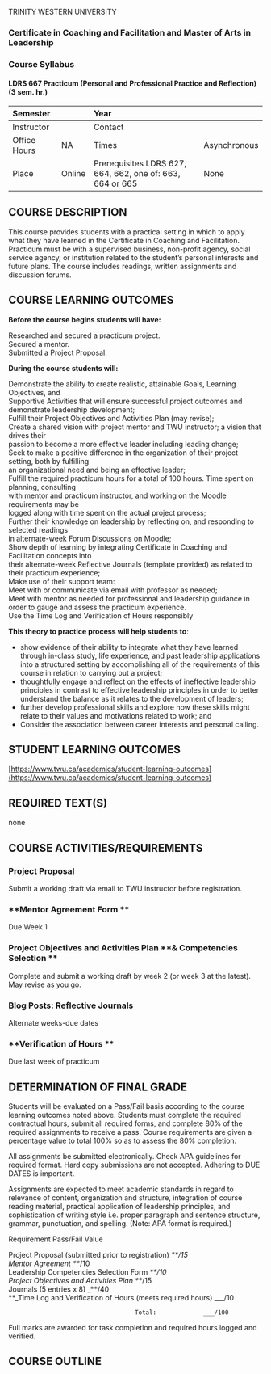TRINITY WESTERN UNIVERSITY

### Certificate in Coaching and Facilitation and Master of Arts in Leadership

### Course Syllabus

#### LDRS 667 Practicum \(Personal and Professional Practice and Reflection\) \(3 sem. hr.\)

| Semester |  | Year |  |
| :--- | :--- | :--- | :--- |
| Instructor |  | Contact |  |
| Office Hours | NA | Times | Asynchronous |
| Place | Online | Prerequisites LDRS 627,     664, 662, one of: 663, 664 or 665 | None |

## COURSE DESCRIPTION

This course provides students with a practical setting in which to apply what they have learned in the Certificate in Coaching and Facilitation. Practicum must be with a supervised business, non-profit agency, social service agency, or institution related to the student’s personal interests and future plans. The course includes readings, written assignments and discussion forums.

## COURSE LEARNING OUTCOMES

**Before the course begins students will have:**

Researched and secured a practicum project.  
Secured a mentor.  
Submitted a Project Proposal.

**During the course students will:**

Demonstrate the ability to create realistic, attainable Goals, Learning Objectives, and  
Supportive Activities that will ensure successful project outcomes and demonstrate leadership development;  
Fulfill their Project Objectives and Activities Plan \(may revise\);  
Create a shared vision with project mentor and TWU instructor; a vision that drives their  
passion to become a more effective leader including leading change;  
Seek to make a positive difference in the organization of their project setting, both by fulfilling  
an organizational need and being an effective leader;  
Fulfill the required practicum hours for a total of 100 hours. Time spent on planning, consulting  
with mentor and practicum instructor, and working on the Moodle requirements may be  
logged along with time spent on the actual project process;  
Further their knowledge on leadership by reflecting on, and responding to selected readings  
in alternate-week Forum Discussions on Moodle;  
Show depth of learning by integrating Certificate in Coaching and Facilitation concepts into  
their alternate-week Reflective Journals \(template provided\) as related to their practicum experience;  
Make use of their support team:  
Meet with or communicate via email with professor as needed;  
Meet with mentor as needed for professional and leadership guidance in order to gauge and assess the practicum experience.  
Use the Time Log and Verification of Hours responsibly

**This theory to practice process will help students to**:

* show evidence of their ability to integrate what they have learned through in-class study, life experience, and past leadership applications into a structured setting by accomplishing all of the requirements of this course in relation to carrying out a project;
* thoughtfully engage and reflect on the effects of ineffective leadership principles in contrast to effective leadership principles in order to better understand the balance as it relates to the development of leaders;
* further develop professional skills and explore how these skills might relate to their values and motivations related to work; and
* Consider the association between career interests and personal calling.

## STUDENT LEARNING OUTCOMES

[https://www.twu.ca/academics/student-learning-outcomes](https://www.twu.ca/academics/student-learning-outcomes)

## REQUIRED TEXT\(S\)

none

## COURSE ACTIVITIES/REQUIREMENTS

### **Project Proposal**

Submit a working draft via email to TWU instructor before registration.

### **Mentor Agreement Form **

Due Week 1

### **Project Objectives and Activities** **Plan** **& Competencies Selection                                                                                              **

Complete and submit a working draft by week 2 \(or week 3 at the latest\). May revise as you go.

### Blog Posts: Reflective Journals

Alternate weeks-due dates

### **Verification of Hours **

Due last week of practicum

## DETERMINATION OF FINAL GRADE

Students will be evaluated on a Pass/Fail basis according to the course learning outcomes noted above. Students must complete the required contractual hours, submit all required forms, and complete 80% of the required assignments to receive a pass. Course requirements are given a percentage value to total 100% so as to assess the 80% completion.

All assignments be submitted electronically. Check APA guidelines for required format. Hard copy submissions are not accepted. Adhering to DUE DATES is important.

Assignments are expected to meet academic standards in regard to relevance of content, organization and structure, integration of course reading material, practical application of leadership principles, and sophistication of writing style i.e. proper paragraph and sentence structure, grammar, punctuation, and spelling. \(Note: APA format is required.\)

Requirement                                               Pass/Fail Value

Project Proposal \(submitted prior to registration\)                _**/15  
Mentor Agreement                                    **_/10  
Leadership Competencies Selection Form                        _**/10  
Project Objectives and Activities Plan                        **_/15  
Journals \(5 entries x 8\)                                 _**/40    
**\_Time Log and Verification of Hours \(meets required hours\)            _\_\_/10

```
                                   Total:             ___/100
```

Full marks are awarded for task completion and required hours logged and verified.

## COURSE OUTLINE



